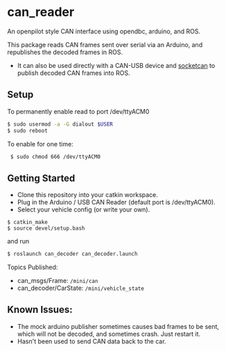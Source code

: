 # can_reader

An openpilot style CAN interface using opendbc, arduino, and ROS.

This package reads CAN frames sent over serial via an Arduino, and republishes the decoded frames in ROS.
- It can also be used directly with a CAN-USB device and [socketcan](http://wiki.ros.org/socketcan_interface) to publish decoded CAN frames into ROS.

## Setup
To permanently enable read to port /dev/ttyACM0
``` bash
$ sudo usermod -a -G dialout $USER
$ sudo reboot 
```

To enable for one time:
``` bash
 $ sudo chmod 666 /dev/ttyACM0 
```

## Getting Started
- Clone this repository into your catkin workspace.
- Plug in the Arduino / USB CAN Reader (default port is /dev/ttyACM0).
- Select your vehicle config (or write your own).


```
$ catkin_make
$ source devel/setup.bash
```
 and run

``` bash
$ roslaunch can_decoder can_decoder.launch
```

Topics Published:
- can_msgs/Frame: ```/mini/can``` 
- can_decoder/CarState:  ```/mini/vehicle_state```

## Known Issues:
- The mock arduino publisher sometimes causes bad frames to be sent, which will not be decoded, and sometimes crash. Just restart it.
- Hasn't been used to send CAN data back to the car.